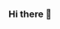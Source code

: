 ### Hi there 👋

<!--
**smitkaranjia/smitkaranjia** is a ✨ _special_ ✨ repository because its `README.md` (this file) appears on your GitHub profile.
